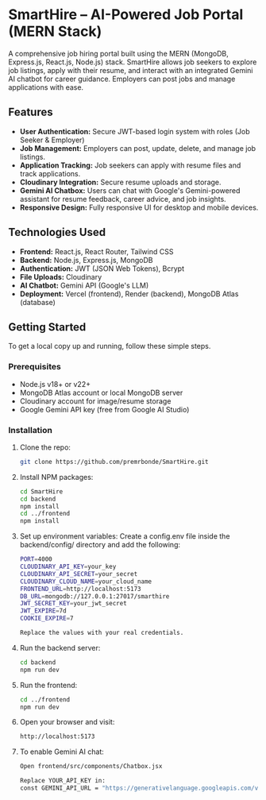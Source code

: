 # SmartHire – AI-Powered Job Portal (MERN Stack)

A comprehensive job hiring portal built using the MERN (MongoDB, Express.js, React.js, Node.js) stack. SmartHire allows job seekers to explore job listings, apply with their resume, and interact with an integrated Gemini AI chatbot for career guidance. Employers can post jobs and manage applications with ease.

## Features

- **User Authentication:** Secure JWT-based login system with roles (Job Seeker & Employer)
- **Job Management:** Employers can post, update, delete, and manage job listings.
- **Application Tracking:** Job seekers can apply with resume files and track applications.
- **Cloudinary Integration:** Secure resume uploads and storage.
- **Gemini AI Chatbox:** Users can chat with Google's Gemini-powered assistant for resume feedback, career advice, and job insights.
- **Responsive Design:** Fully responsive UI for desktop and mobile devices.

## Technologies Used

- **Frontend:** React.js, React Router, Tailwind CSS
- **Backend:** Node.js, Express.js, MongoDB
- **Authentication:** JWT (JSON Web Tokens), Bcrypt
- **File Uploads:** Cloudinary
- **AI Chatbot:** Gemini API (Google's LLM)
- **Deployment:** Vercel (frontend), Render (backend), MongoDB Atlas (database)

## Getting Started

To get a local copy up and running, follow these simple steps.

### Prerequisites

- Node.js v18+ or v22+
- MongoDB Atlas account or local MongoDB server
- Cloudinary account for image/resume storage
- Google Gemini API key (free from Google AI Studio)

### Installation

1. Clone the repo:
   ```sh
   git clone https://github.com/premrbonde/SmartHire.git

2. Install NPM packages:
   ```sh
   cd SmartHire
   cd backend
   npm install
   cd ../frontend
   npm install

3. Set up environment variables:
   Create a config.env file inside the backend/config/ directory and add the following:
      ```sh
      PORT=4000
      CLOUDINARY_API_KEY=your_key
      CLOUDINARY_API_SECRET=your_secret
      CLOUDINARY_CLOUD_NAME=your_cloud_name
      FRONTEND_URL=http://localhost:5173
      DB_URL=mongodb://127.0.0.1:27017/smarthire
      JWT_SECRET_KEY=your_jwt_secret
      JWT_EXPIRE=7d
      COOKIE_EXPIRE=7
      
      Replace the values with your real credentials.

4. Run the backend server:
   ```sh
   cd backend
   npm run dev

5. Run the frontend:
   ```sh
   cd ../frontend
   npm run dev

6. Open your browser and visit: 
   ```sh
   http://localhost:5173

7. To enable Gemini AI chat:
   ```sh
   Open frontend/src/components/Chatbox.jsx

   Replace YOUR_API_KEY in:
   const GEMINI_API_URL = "https://generativelanguage.googleapis.com/v1beta/models/gemini-pro:generateContent?key=YOUR_API_KEY";



